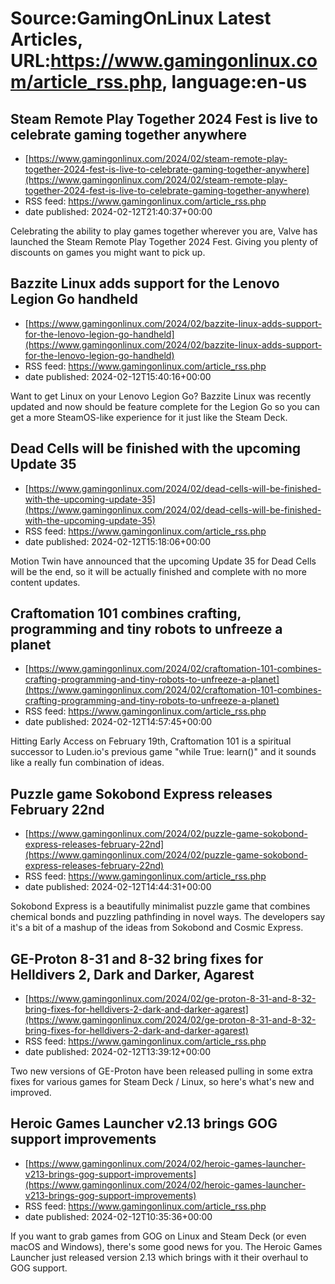 # Source:GamingOnLinux Latest Articles, URL:https://www.gamingonlinux.com/article_rss.php, language:en-us

## Steam Remote Play Together 2024 Fest is live to celebrate gaming together anywhere
 - [https://www.gamingonlinux.com/2024/02/steam-remote-play-together-2024-fest-is-live-to-celebrate-gaming-together-anywhere](https://www.gamingonlinux.com/2024/02/steam-remote-play-together-2024-fest-is-live-to-celebrate-gaming-together-anywhere)
 - RSS feed: https://www.gamingonlinux.com/article_rss.php
 - date published: 2024-02-12T21:40:37+00:00

Celebrating the ability to play games together wherever you are, Valve has launched the Steam Remote Play Together 2024 Fest. Giving you plenty of discounts on games you might want to pick up.

## Bazzite Linux adds support for the Lenovo Legion Go handheld
 - [https://www.gamingonlinux.com/2024/02/bazzite-linux-adds-support-for-the-lenovo-legion-go-handheld](https://www.gamingonlinux.com/2024/02/bazzite-linux-adds-support-for-the-lenovo-legion-go-handheld)
 - RSS feed: https://www.gamingonlinux.com/article_rss.php
 - date published: 2024-02-12T15:40:16+00:00

Want to get Linux on your Lenovo Legion Go? Bazzite Linux was recently updated and now should be feature complete for the Legion Go so you can get a more SteamOS-like experience for it just like the Steam Deck.

## Dead Cells will be finished with the upcoming Update 35
 - [https://www.gamingonlinux.com/2024/02/dead-cells-will-be-finished-with-the-upcoming-update-35](https://www.gamingonlinux.com/2024/02/dead-cells-will-be-finished-with-the-upcoming-update-35)
 - RSS feed: https://www.gamingonlinux.com/article_rss.php
 - date published: 2024-02-12T15:18:06+00:00

Motion Twin have announced that the upcoming Update 35 for Dead Cells will be the end, so it will be actually finished and complete with no more content updates.

## Craftomation 101 combines crafting, programming and tiny robots to unfreeze a planet
 - [https://www.gamingonlinux.com/2024/02/craftomation-101-combines-crafting-programming-and-tiny-robots-to-unfreeze-a-planet](https://www.gamingonlinux.com/2024/02/craftomation-101-combines-crafting-programming-and-tiny-robots-to-unfreeze-a-planet)
 - RSS feed: https://www.gamingonlinux.com/article_rss.php
 - date published: 2024-02-12T14:57:45+00:00

Hitting Early Access on February 19th, Craftomation 101 is a spiritual successor to Luden.io's previous game "while True: learn()" and it sounds like a really fun combination of ideas.

## Puzzle game Sokobond Express releases February 22nd
 - [https://www.gamingonlinux.com/2024/02/puzzle-game-sokobond-express-releases-february-22nd](https://www.gamingonlinux.com/2024/02/puzzle-game-sokobond-express-releases-february-22nd)
 - RSS feed: https://www.gamingonlinux.com/article_rss.php
 - date published: 2024-02-12T14:44:31+00:00

Sokobond Express is a beautifully minimalist puzzle game that combines chemical bonds and puzzling pathfinding in novel ways. The developers say it's a bit of a mashup of the ideas from Sokobond and Cosmic Express.

## GE-Proton 8-31 and 8-32 bring fixes for Helldivers 2, Dark and Darker, Agarest
 - [https://www.gamingonlinux.com/2024/02/ge-proton-8-31-and-8-32-bring-fixes-for-helldivers-2-dark-and-darker-agarest](https://www.gamingonlinux.com/2024/02/ge-proton-8-31-and-8-32-bring-fixes-for-helldivers-2-dark-and-darker-agarest)
 - RSS feed: https://www.gamingonlinux.com/article_rss.php
 - date published: 2024-02-12T13:39:12+00:00

Two new versions of GE-Proton have been released pulling in some extra fixes for various games for Steam Deck / Linux, so here's what's new and improved.

## Heroic Games Launcher v2.13 brings GOG support improvements
 - [https://www.gamingonlinux.com/2024/02/heroic-games-launcher-v213-brings-gog-support-improvements](https://www.gamingonlinux.com/2024/02/heroic-games-launcher-v213-brings-gog-support-improvements)
 - RSS feed: https://www.gamingonlinux.com/article_rss.php
 - date published: 2024-02-12T10:35:36+00:00

If you want to grab games from GOG on Linux and Steam Deck (or even macOS and Windows), there's some good news for you. The Heroic Games Launcher just released version 2.13 which brings with it their overhaul to GOG support.


